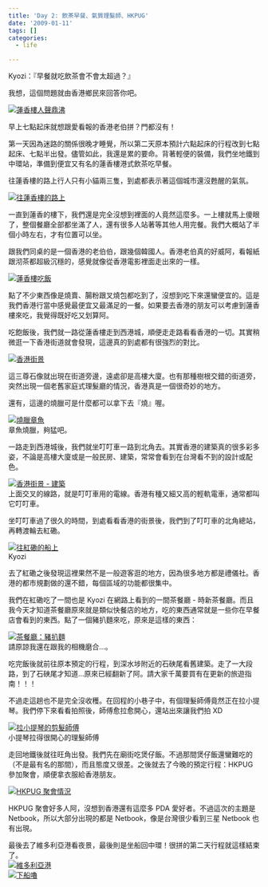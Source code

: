 ```yaml
---
title: 'Day 2: 飲茶早餐、氣質理髮師、HKPUG'
date: '2009-01-11'
tags: []
categories:
  - life

---
```

Kyozi：『早餐就吃飲茶會不會太超過？』  
  
我想，這個問題就由香港鄉民來回答你吧。  
  
  
  
[![蓮香樓人聲鼎沸](images/0.jpg)](http://www.flickr.com/photos/yurenju/3176217133/ "Flickr 上 yurenju 的 蓮香樓人聲鼎沸")  
  
早上七點起床就想跟愛看報的香港老伯拼？門都沒有！  
  
第一天因為迷路的關係很晚才睡覺，所以第二天原本預計六點起床的行程改到七點起床、七點半出發。儘管如此，我還是累的要命。背著輕便的裝備，我們坐地鐵到中環站，準備到便宜又有名的蓮香樓港式飲茶吃早餐。  
  
往蓮香樓的路上行人只有小貓兩三隻，到處都表示著這個城市還沒甦醒的氣氛。  
  
[![往蓮香樓的路上](images/1.jpg)](http://www.flickr.com/photos/yurenju/3177084874/ "Flickr 上 yurenju 的 往蓮香樓的路上")  
  
一直到蓮香的樓下，我們還是完全沒想到裡面的人竟然這麼多。一上樓就馬上傻眼了，整個餐廳全部都坐滿了人，還有很多人站著等其他人用完餐。我們大概站了半個小時左右，才有位置可以坐。  
  
跟我們同桌的是一個香港的老伯伯，跟幾個韓國人。香港老伯真的好威阿，看報紙跟沏茶都超級沉穩的，感覺就像從香港電影裡面走出來的一樣。  
  
[![蓮香樓吃飯](images/2.jpg)](http://www.flickr.com/photos/yurenju/3176300661/ "Flickr 上 yurenju 的 蓮香樓吃飯")  
  
點了不少東西像是燒賣、腸粉跟叉燒包都吃到了，沒想到吃下來還蠻便宜的。這是我們香港行當中感覺最便宜又最滿足的一餐。如果要去香港的朋友可以考慮到蓮香樓來吃，我覺得既好吃又划算阿。  
  
吃飽飯後，我們就一路從蓮香樓走到西港城，順便走走路看看香港的一切。其實稍微逛一下香港街道就會發現，這邊真的到處都有很強烈的對比。  
  
[![香港街景](images/3.jpg)](http://www.flickr.com/photos/yurenju/3177242206/ "Flickr 上 yurenju 的 香港街景")  
  
這三尊石像就出現在街道旁邊，遠處卻是高樓大廈。也有那種樹根交錯的街道旁，突然出現一個老舊家庭式理髮廳的情況，香港真是一個很奇妙的地方。  
  
還有，這邊的燒臘可是什麼都可以拿下去『燒』喔。  
  
[![燒臘章魚](images/4.jpg)](http://www.flickr.com/photos/yurenju/3176447419/ "Flickr 上 yurenju 的 燒臘章魚")  
章魚燒臘，夠猛吧。  
  
一路走到西港城後，我們就坐叮叮車一路到北角去。其實香港的建築真的很多彩多姿，不論是高樓大廈或是一般民房、建築，常常會看到在台灣看不到的設計或配色。  
  
[![香港街景 - 建築](images/5.jpg)](http://www.flickr.com/photos/yurenju/3179188611/ "Flickr 上 yurenju 的 香港街景 - 建築")  
上面交叉的線路，就是叮叮車用的電線。香港有種又細又高的輕軌電車，通常都叫它叮叮車。  
  
坐叮叮車過了很久的時間，到處看看香港的街景後，我們到了叮叮車的北角總站，再轉渡輪去紅磡。  
  
[![往紅磡的船上](images/6.jpg)](http://www.flickr.com/photos/yurenju/3179239227/ "Flickr 上 yurenju 的 往紅磡的船上")  
Kyozi  
  
去了紅磡之後發現這裡果然不是一般遊客逛的地方，因為很多地方都是禮儀社。香港的都市規劃做的還不錯，每個區域的功能都很集中。  
  
我們在紅磡吃了一間也是 Kyozi 在網路上看到的一間茶餐廳 - 時新茶餐廳。而且我今天才知道茶餐廳原來就是類似快餐店的地方，吃的東西通常就是一些你在早餐店會看到的東西。點了一個豬扒麵來吃，原來是這樣的東西：  
  
[![茶餐廳：豬扒麵](images/7.jpg)](http://www.flickr.com/photos/yurenju/3180134374/ "Flickr 上 yurenju 的 茶餐廳：豬扒麵")  
請原諒我還在跟我的相機磨合…。  
  
吃完飯後就前往原本預定的行程，到深水埗附近的石硤尾看舊建築。走了一大段路，到了石硤尾才知道…原來已經翻新了阿。請大家千萬要買有在更新的旅遊指南！！！  
  
不過走這趟也不是完全沒收穫。在回程的小巷子中，有個理髮師傅竟然正在拉小提琴。我們停下來看看拍照後，師傅愈拉愈開心，還站出來讓我們拍 XD  
  
[![拉小提琴的剪髮師傅](images/8.jpg)](http://www.flickr.com/photos/yurenju/3184514116/ "Flickr 上 yurenju 的 拉小提琴的剪髮師傅")  
小提琴拉得很開心的理髮師傅  
  
走回地鐵後就往旺角出發。我們先在廟街吃煲仔飯。不過那間煲仔飯還蠻難吃的（不是最有名的那間），而且態度又很差。之後就去了今晚的預定行程：HKPUG 參加聚會，順便拿衣服給香港朋友。  
  
[![HKPUG 聚會情況](images/9.jpg)](http://www.flickr.com/photos/yurenju/3184541734/ "Flickr 上 yurenju 的 HKPUG 聚會情況")  
  
HKPUG 聚會好多人阿，沒想到香港還有這麼多 PDA 愛好者。不過這次的主題是 Netbook，所以大部分出現的都是 Netbook，像是台灣很少看到三星 Netbook 也有出現。  
  
最後去了維多利亞港看夜景，最後則是坐船回中環！很拼的第二天行程就這樣結束了。  
[![維多利亞港](images/10.jpg)](http://www.flickr.com/photos/yurenju/3184595364/ "Flickr 上 yurenju 的 維多利亞港")  
[![下船嚕](images/11.jpg)](http://www.flickr.com/photos/yurenju/3184590584/ "Flickr 上 yurenju 的 下船嚕")